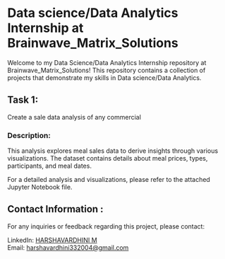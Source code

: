 # Data science/Data Analytics Internship at Brainwave_Matrix_Solutions

Welcome to my Data Science/Data Analytics Internship repository at Brainwave_Matrix_Solutions! This repository contains a collection of projects that demonstrate my skills in Data science/Data Analytics.

## Task 1:
Create a sale data analysis of any commercial

### Description:

This analysis explores meal sales data to derive insights through various visualizations. The dataset contains details about meal prices, types, participants, and meal dates.

For a detailed analysis and visualizations, please refer to the attached Jupyter Notebook file.


## Contact Information :

For any inquiries or feedback regarding this project, please contact:

LinkedIn: <a href="https://www.linkedin.com/in/harshavardhini-manickam-545299226/">HARSHAVARDHINI M</a><br>
Email: harshavardhini332004@gmail.com
